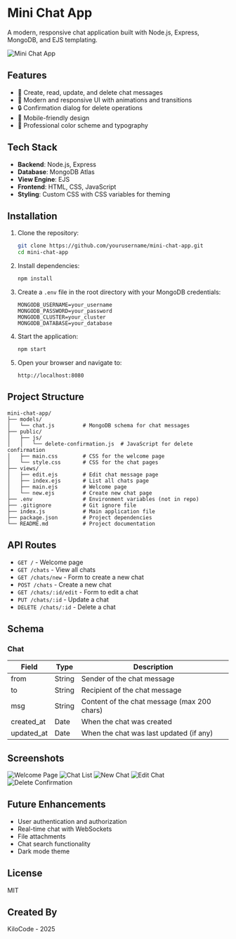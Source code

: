 # Mini Chat App

A modern, responsive chat application built with Node.js, Express, MongoDB, and EJS templating.

![Mini Chat App](https://via.placeholder.com/800x400?text=Mini+Chat+App)

## Features

- 💬 Create, read, update, and delete chat messages
- 🎨 Modern and responsive UI with animations and transitions
- 🔒 Confirmation dialog for delete operations
- 📱 Mobile-friendly design
- 🌈 Professional color scheme and typography

## Tech Stack

- **Backend**: Node.js, Express
- **Database**: MongoDB Atlas
- **View Engine**: EJS
- **Frontend**: HTML, CSS, JavaScript
- **Styling**: Custom CSS with CSS variables for theming

## Installation

1. Clone the repository:
   ```bash
   git clone https://github.com/yourusername/mini-chat-app.git
   cd mini-chat-app
   ```

2. Install dependencies:
   ```bash
   npm install
   ```

3. Create a `.env` file in the root directory with your MongoDB credentials:
   ```
   MONGODB_USERNAME=your_username
   MONGODB_PASSWORD=your_password
   MONGODB_CLUSTER=your_cluster
   MONGODB_DATABASE=your_database
   ```

4. Start the application:
   ```bash
   npm start
   ```

5. Open your browser and navigate to:
   ```
   http://localhost:8080
   ```

## Project Structure

```
mini-chat-app/
├── models/
│   └── chat.js         # MongoDB schema for chat messages
├── public/
│   ├── js/
│   │   └── delete-confirmation.js  # JavaScript for delete confirmation
│   ├── main.css        # CSS for the welcome page
│   └── style.css       # CSS for the chat pages
├── views/
│   ├── edit.ejs        # Edit chat message page
│   ├── index.ejs       # List all chats page
│   ├── main.ejs        # Welcome page
│   └── new.ejs         # Create new chat page
├── .env                # Environment variables (not in repo)
├── .gitignore          # Git ignore file
├── index.js            # Main application file
├── package.json        # Project dependencies
└── README.md           # Project documentation
```

## API Routes

- `GET /` - Welcome page
- `GET /chats` - View all chats
- `GET /chats/new` - Form to create a new chat
- `POST /chats` - Create a new chat
- `GET /chats/:id/edit` - Form to edit a chat
- `PUT /chats/:id` - Update a chat
- `DELETE /chats/:id` - Delete a chat

## Schema

### Chat

| Field      | Type     | Description                                |
|------------|---------|--------------------------------------------|
| from       | String   | Sender of the chat message                 |
| to         | String   | Recipient of the chat message              |
| msg        | String   | Content of the chat message (max 200 chars)|
| created_at | Date     | When the chat was created                  |
| updated_at | Date     | When the chat was last updated (if any)    |

## Screenshots

![Welcome Page](https://via.placeholder.com/400x200?text=Welcome+Page)
![Chat List](https://via.placeholder.com/400x200?text=Chat+List)
![New Chat](https://via.placeholder.com/400x200?text=New+Chat)
![Edit Chat](https://via.placeholder.com/400x200?text=Edit+Chat)
![Delete Confirmation](https://via.placeholder.com/400x200?text=Delete+Confirmation)

## Future Enhancements

- User authentication and authorization
- Real-time chat with WebSockets
- File attachments
- Chat search functionality
- Dark mode theme

## License

MIT

## Created By

KiloCode - 2025